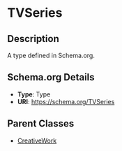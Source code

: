 # TVSeries

## Description
A type defined in Schema.org.

## Schema.org Details
- **Type**: Type
- **URI**: https://schema.org/TVSeries

## Parent Classes
- [CreativeWork](../CreativeWork.md)


